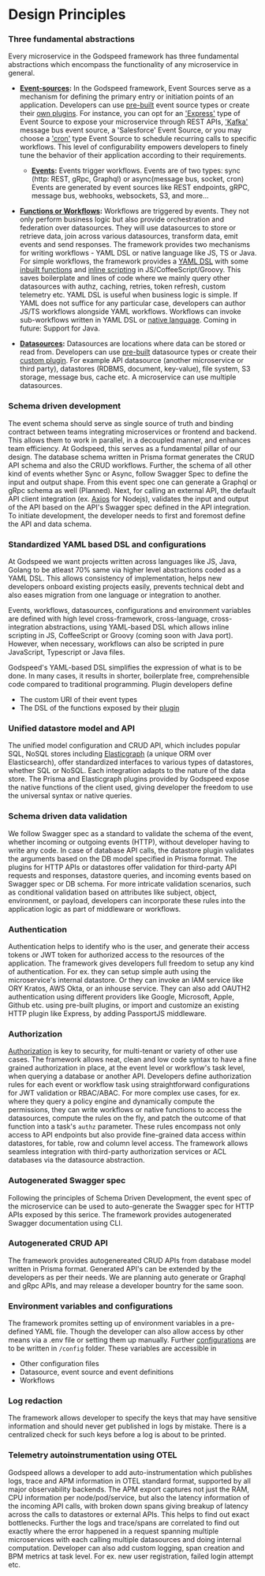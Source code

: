 # Design Principles

### Three fundamental abstractions
Every microservice in the Godspeed framework has three fundamental abstractions which encompass the functionality of any microservice in general.

- **[Event-sources](/docs/microservices-framework/event-sources/overview.md):** In the Godspeed framework, Event Sources serve as a mechanism for defining the primary entry or initiation points of an application. Developers can use [pre-built](/docs/microservices-framework/event-sources/event-source-plugins.md) event source types or create their [own plugins](/docs/microservices-framework/event-sources/create-eventsource-plugin.md). For instance, you can opt for an ['Express'](https://github.com/godspeedsystems/gs-plugins/tree/main/plugins/express-as-http#godspeed-express-plugin) type of Event Source to expose your microservice through REST APIs, ['Kafka'](https://github.com/godspeedsystems/gs-plugins/tree/main/plugins/kafka-as-datasource-as-eventsource#godspeed-plugin-kafka-as-datasource-as-eventsource) message bus event source, a 'Salesforce' Event Source, or you may choose a ['cron'](https://github.com/godspeedsystems/gs-plugins/tree/main/plugins/cron-as-eventsource#godspeed-plugin-cron-as-eventsource) type Event Source to schedule recurring calls to specific workflows. This level of configurability empowers developers to finely tune the behavior of their application according to their requirements.

  - **[Events](/docs/microservices-framework/event-sources/event-types.md):** Events trigger workflows. Events are of two types: sync (http: REST, gRpc, Graphql) or async(message bus, socket, cron) Events are generated by event sources like REST endpoints, gRPC, message bus, webhooks, websockets, S3, and more...


- **[Functions or Workflows](/docs/microservices-framework/workflows/overview.md):** Workflows are triggered by events. They not only perform business logic but also provide orchestration and federation over datasources. They will use datasources to store or retrieve data, join across various datasources, transform data, emit events and send responses. The framework provides two mechanisms for writing workflows - YAML DSL or native language like JS, TS or Java. For simple workflows, the framework provides a [YAML DSL](/docs/microservices-framework/workflows/yaml-dsl-functions.md) with some [inbuilt functions](/docs/microservices-framework/workflows/inbuilt-workflows.md) and [inline scripting](/docs/microservices-framework/inline-scripting/overview.md) in JS/CoffeeScript/Groovy. This saves boilerplate and lines of code where we mainly query other datasources with authz, caching, retries, token refresh, custom telemetry etc. YAML DSL is useful when business logic is simple. If YAML does not suffice for any particular case, developers can author JS/TS workflows alongside YAML workflows. Workflows can invoke sub-workflows written in YAML DSL or [native language](/docs/microservices-framework/workflows/native-language-functions.md). Coming in future: Support for Java.


- **[Datasources](/docs/microservices-framework/datasources/overview.md):** Datasources are locations where data can be stored or read from. Developers can use [pre-built](/docs/microservices-framework/datasources/datasource-plugins.md) datasource types or create their [custom plugin](/docs/microservices-framework/datasources/create-datasource-plugin.md). For example API datasource (another microservice or third party), datastores (RDBMS, document, key-value), file system, S3 storage, message bus, cache etc. A microservice can use multiple datasources. 

### Schema driven development

The event schema should serve as single source of truth and binding contract between teams integrating microservices or frontend and backend. This allows them to work in parallel, in a decoupled manner, and enhances team efficiency. At Godspeed, this serves as a fundamental pillar of our design. The database schema written in Prisma format generates the CRUD API schema and also the CRUD workflows. Further, the schema of all other kind of events whether Sync or Async, follow Swagger Spec to define the input and output shape. From this event spec one can generate a Graphql or gRpc schema as well (Planned). Next, for calling an external API, the default API client integration (ex. [Axios](https://github.com/godspeedsystems/gs-plugins/tree/main/plugins/axios-as-datasource#godspeed-plugin-axios-as-datasource) for Nodejs), validates the input and output of the API based on the API's Swagger spec defined in the API integration. To initiate development, the developer needs to first and foremost define the API and data schema.

### Standardized YAML based DSL and configurations
At Godspeed we want projects written across languages like JS, Java, Golang to be atleast 70% same via higher level abstractions coded as a YAML DSL. This allows consistency of implementation, helps new developers onboard existing projects easily, prevents technical debt and also eases migration from one language or integration to another.

Events, workflows, datasources, configurations and environment variables are defined with high level cross-framework, cross-language, cross-integration abstractions, using YAML-based DSL which allows inline scripting in JS, CoffeeScript or Groovy (coming soon with Java port). However, when necessary, workflows can also be scripted in pure JavaScript, Typescript or Java files.

Godspeed's YAML-based DSL simplifies the expression of what is to be done. In many cases, it results in shorter, boilerplate free, comprehensible code compared to traditional programming. Plugin developers define  
- The custom URI of their event types
- The DSL of the functions exposed by their [plugin](/docs/microservices-framework/datasources/datasource-plugins.md)


### Unified datastore model and API

The unified model configuration and CRUD API, which includes popular SQL, NoSQL stores including [Elasticgraph](/docs/elasticgraph-orm/elasticgraph.md) (a unique ORM over Elasticsearch), offer standardized interfaces to various types of datastores, whether SQL or NoSQL. Each integration adapts to the nature of the data store. The Prisma and Elasticgraph plugins provided by Godspeed expose the native functions of the client used, giving developer the freedom to use the universal syntax or native queries.


### Schema driven data validation
We follow Swagger spec as a standard to validate the schema of the event, whether incoming or outgoing events (HTTP), without developer having to write any code. In case of database API calls, the datastore plugin validates the arguments based on the DB model specified in Prisma format.
The plugins for HTTP APIs or datastores offer validation for third-party API requests and responses, datastore queries, and incoming events based on Swagger spec or DB schema. For more intricate validation scenarios, such as conditional validation based on attributes like subject, object, environment, or payload, developers can incorporate these rules into the application logic as part of middleware or workflows.

### Authentication
Authentication helps to identify who is the user, and generate their access tokens or JWT token for authorized access to the resources of the application.
The framework gives developers full freedom to setup any kind of authentication. For ex. they can setup simple auth using the microservice's internal datastore. Or they can invoke an IAM service like ORY Kratos, AWS Okta, or an inhouse service. They can also add OAUTH2 authentication using different providers like Google, Microsoft, Apple, Github etc. using pre-built plugins, or import and customize an existing HTTP plugin like Express, by adding PassportJS middleware.

### Authorization
[Authorization](/docs/microservices-framework/authorization/overview.md) is key to security, for multi-tenant or variety of other use cases. The framework allows neat, clean and low code syntax to have a fine grained authorization in place, at the event level or workflow's task level, when querying a database or another API.
Developers define authorization rules for each event or workflow task using straightforward configurations for JWT validation or RBAC/ABAC. For more complex use cases, for ex. where they query a policy engine and dynamically compute the permissions, they can write workflows or native functions to access the datasources, compute the rules on the fly, and patch the outcome of that function into a task's `authz` parameter. 
These rules encompass not only access to API endpoints but also provide fine-grained data access within datastores, for table, row and column level access. The framework allows seamless integration with third-party authorization services or ACL databases via the datasource abstraction.

### Autogenerated Swagger spec
Following the principles of Schema Driven Development, the event spec of the microservice can be used to auto-generate the Swagger spec for HTTP APIs exposed by this serice. The framework provides autogenerated Swagger documentation using CLI.

### Autogenerated CRUD API
The framework provides autogenereated CRUD APIs from database model written in Prisma format. Generated API's can be extended by the developers as per their needs. We are planning auto generate or Graphql and gRpc APIs, and may release a developer bountry for the same soon.

### Environment variables and configurations
The framework promites setting up of environment variables in a pre-defined YAML file. Though the developer can also allow access by other means via a .env file or setting them up manually. Further [configurations](/docs/microservices-framework/config-and-mappings/config.md) are to be written in `/config` folder. These variables are accessible in 
- Other configuration files
- Datasource, event source and event definitions
- Workflows

### Log redaction
The framework allows developer to specify the keys that may have sensitive information and should never get published in logs by mistake. There is a centralized check for such keys before a log is about to be printed. 

### Telemetry autoinstrumentation using OTEL
Godspeed allows a developer to add auto-instrumentation which publishes logs, trace and APM information in OTEL standard format, supported by all major observability backends. The APM export captures not just the RAM, CPU information per node/pod/service, but also the latency information of the incoming API calls, with broken down spans giving breakup of latency across the calls to datastores or external APIs. This helps to find out exact bottlenecks. Further the logs and trace/spans are correlated to find out exactly where the error happened in a request spanning multiple microservices with each calling multiple datasources and doing internal computation. 
Developer can also add custom logging, span creation and BPM metrics at task level. For ex. new user registration, failed login attempt etc.